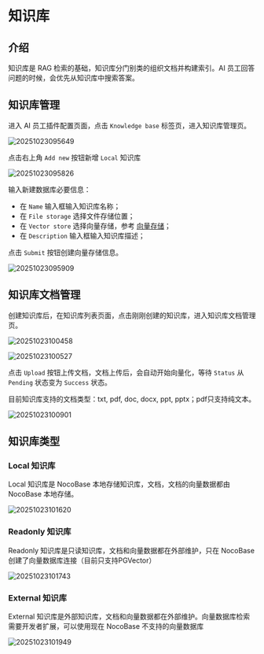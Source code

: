 # 知识库

## 介绍

知识库是 RAG 检索的基础，知识库分门别类的组织文档并构建索引。AI 员工回答问题的时候，会优先从知识库中搜索答案。

## 知识库管理

进入 AI 员工插件配置页面，点击 `Knowledge base` 标签页，进入知识库管理页。

![20251023095649](https://static-docs.nocobase.com/20251023095649.png)

点击右上角 `Add new` 按钮新增 `Local` 知识库

![20251023095826](https://static-docs.nocobase.com/20251023095826.png)

输入新建数据库必要信息：

- 在 `Name` 输入框输入知识库名称；
- 在 `File storage` 选择文件存储位置；
- 在 `Vector store` 选择向量存储，参考 [向量存储](/ai-knowledge-base/vector-store)；
- 在 `Description` 输入框输入知识库描述；

点击 `Submit` 按钮创建向量存储信息。

![20251023095909](https://static-docs.nocobase.com/20251023095909.png)

## 知识库文档管理

创建知识库后，在知识库列表页面，点击刚刚创建的知识库，进入知识库文档管理页。

![20251023100458](https://static-docs.nocobase.com/20251023100458.png)

![20251023100527](https://static-docs.nocobase.com/20251023100527.png)

点击 `Upload` 按钮上传文档，文档上传后，会自动开始向量化，等待 `Status` 从 `Pending` 状态变为 `Success` 状态。

目前知识库支持的文档类型：txt, pdf, doc, docx, ppt, pptx；pdf只支持纯文本。

![20251023100901](https://static-docs.nocobase.com/20251023100901.png)

## 知识库类型

### Local 知识库

Local 知识库是 NocoBase 本地存储知识库，文档，文档的向量数据都由 NocoBase 本地存储。

![20251023101620](https://static-docs.nocobase.com/20251023101620.png)

### Readonly 知识库

Readonly 知识库是只读知识库，文档和向量数据都在外部维护，只在 NocoBase 创建了向量数据库连接（目前只支持PGVector）

![20251023101743](https://static-docs.nocobase.com/20251023101743.png)

### External 知识库

External 知识库是外部知识库，文档和向量数据都在外部维护。向量数据库检索需要开发者扩展，可以使用现在 NocoBase 不支持的向量数据库

![20251023101949](https://static-docs.nocobase.com/20251023101949.png)
